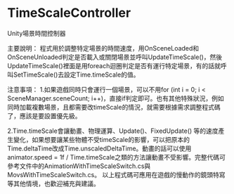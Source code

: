 # TimeScaleController
Unity場景時間控制器

主要說明：
程式用於調整特定場景的時間速度，用OnSceneLoaded和OnSceneUnloaded判定是否載入或關閉場景並呼叫UpdateTimeScale()，然後UpdateTimeScale()裡面是用foreach迴圈判定是否有運行特定場景，有的話就呼叫SetTimeScale()去設定Time.timeScale的值。

注意事項：
1.如果遊戲同時只會運行一個場景，可以不用for (int i = 0; i < SceneManager.sceneCount; i++)，直接if判定即可。也有其他特殊狀況，例如同時加載複數場景，且都需要改timeScale的情況，就需要根據需求調整程式碼了，應該是要設置優先級。

2.Time.timeScale會讓動畫、物理運算、Update()、FixedUpdate() 等的速度產生變化，如果想要讓某些物體不受timeScale的影響，可以把原本的Time.deltaTime改成Time.unscaledDeltaTime。動畫的話可以使用animator.speed = 1f / Time.timeScale之類的方法讓動畫不受影響。完整代碼可參考文件中的AnimationWithTimeScaleSwitch.cs與MovsWithTimeScaleSwitch.cs。
以上程式碼可應用在遊戲的慢動作的鏡頭特寫等其他情境，也歡迎補充與建議。
